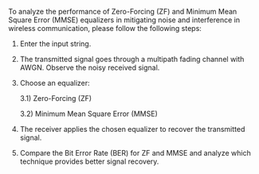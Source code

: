 
To analyze the performance of Zero-Forcing (ZF) and Minimum Mean Square Error (MMSE) equalizers in mitigating noise and interference in wireless communication, please follow the following steps:
  1) Enter the input string.
  2) The transmitted signal goes through a multipath fading channel with AWGN. Observe the noisy received signal.
  3) Choose an equalizer:
     
      3.1) Zero-Forcing (ZF)
     
      3.2) Minimum Mean Square Error (MMSE)
  4) The receiver applies the chosen equalizer to recover the transmitted signal.
  5) Compare the Bit Error Rate (BER) for ZF and MMSE and analyze which technique provides better signal recovery.
